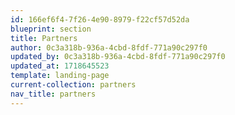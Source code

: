 ```yaml
---
id: 166ef6f4-7f26-4e90-8979-f22cf57d52da
blueprint: section
title: Partners
author: 0c3a318b-936a-4cbd-8fdf-771a90c297f0
updated_by: 0c3a318b-936a-4cbd-8fdf-771a90c297f0
updated_at: 1718645523
template: landing-page
current-collection: partners
nav_title: partners
---
```

